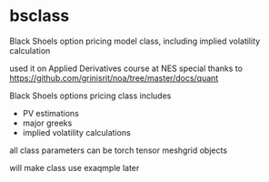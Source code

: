 # bsclass
Black Shoels option pricing model class, including implied volatility calculation

used it on Applied Derivatives course at NES
special thanks to https://github.com/grinisrit/noa/tree/master/docs/quant

Black Shoels options pricing class
includes 
- PV estimations
- major greeks
- implied volatility calculations

all class parameters can be torch tensor meshgrid objects

will make class use exaqmple later
